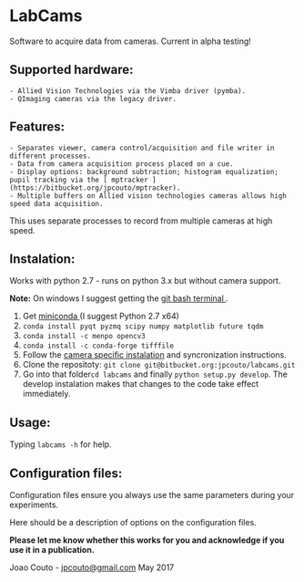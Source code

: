 
LabCams
=======

Software to acquire data from cameras. 
Current in alpha testing!

Supported hardware:
-------------------
	- Allied Vision Technologies via the Vimba driver (pymba).
	- QImaging cameras via the legacy driver.

Features:
---------
	- Separates viewer, camera control/acquisition and file writer in different processes.
	- Data from camera acquisition process placed on a cue.
	- Display options: background subtraction; histogram equalization; pupil tracking via the [ mptracker ](https://bitbucket.org/jpcouto/mptracker).	
	- Multiple buffers on Allied vision technologies cameras allows high speed data acquisition.
This uses separate processes to record from multiple cameras at high speed.

Instalation:
------------
 Works with python 2.7 - runs on python 3.x but without camera support.

**Note:** On windows I suggest getting the [ git bash terminal ](https://git-scm.com/downloads).

1. Get [ miniconda ](https://conda.io/miniconda.html) (I suggest Python 2.7 x64) 
2. ``conda install pyqt pyzmq scipy numpy matplotlib future tqdm``
3. ``conda install -c menpo opencv3``
3. ``conda install -c conda-forge tifffile``
4. Follow the [camera specific instalation](./camera_instructions.md)  and syncronization instructions.
5. Clone the repositoty: ``git clone git@bitbucket.org:jpcouto/labcams.git``
6. Go into that folder``cd labcams`` and finally ``python setup.py develop``. The develop instalation makes that changes to the code take effect immediately.

Usage:
------
Typing ``labcams -h`` for help.

Configuration files:
--------------------
Configuration files ensure you always use the same parameters during your experiments.

Here should be a description of options on the configuration files.



**Please let me know whether this works for you and acknowledge if you use it in a publication.**

Joao Couto - jpcouto@gmail.com
May 2017
